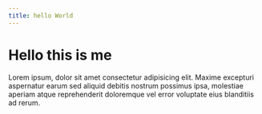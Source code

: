 ```yaml
---
title: hello World
---
```


# Hello this is me

Lorem ipsum, dolor sit amet consectetur adipisicing elit. Maxime excepturi aspernatur earum sed aliquid debitis nostrum possimus ipsa, molestiae aperiam atque reprehenderit doloremque vel error voluptate eius blanditiis ad rerum.
